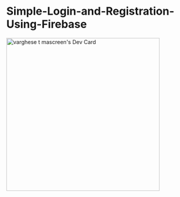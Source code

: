 # Simple-Login-and-Registration-Using-Firebase
<a href="https://app.daily.dev/varghese20"><img src="https://api.daily.dev/devcards/340fa4af909141b8af64afa47703173f.png?r=85o" width="400" alt="varghese t mascreen's Dev Card"/></a>
